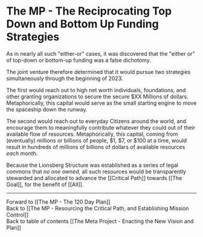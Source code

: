 # The MP - The Reciprocating Top Down and Bottom Up Funding Strategies

As in nearly all such "either-or" cases, it was discovered that the "either or" of top-down or bottom-up funding was a false dichotomy. 

The joint venture therefore determined that it would pursue two strategies simultaneously through the beginning of 2023. 

The first would reach out to high net worth individuals, foundations, and other granting organizations to secure the secure $XX Millions of dollars. Metaphorically, this capital would serve as the small starting engine to move the spaceship down the runway. 

The second would reach out to everyday Citizens around the world, and encourage them to meaningfully contribute whatever they could out of their available flow of resources. Metaphorically, this capital, coming from (eventually) millions or billions of people, $1, $7, or $100 at a time, would result in hundreds of millions of billions of dollars of available resources *each month*. 

Because the Lionsberg Structure was established as a series of legal commons that *no one owned*, all such resources would be transparently stewarded and allocated to advance the [[Critical Path]] towards [[The Goal]], for the benefit of [[All]]. 

___

Forward to [[The MP - The 120 Day Plan]]  
Back to [[The MP - Resourcing the Critical Path, and Establishing Mission Control]]      
Back to table of contents [[The Meta Project - Enacting the New Vision and Plan]]  
